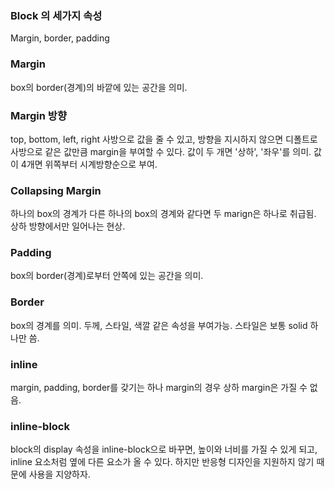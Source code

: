 ### Block 의 세가지 속성
Margin, border, padding

### Margin
box의 border(경계)의 바깥에 있는 공간을 의미.

### Margin 방향
top, bottom, left, right 사방으로 값을 줄 수 있고, 방향을 지시하지 않으면 디폴트로 사방으로 같은 값만큼 margin을 부여할 수 있다.
값이 두 개면 '상하', '좌우'를 의미. 값이 4개면 위쪽부터 시계방향순으로 부여.

### Collapsing Margin
하나의 box의 경계가 다른 하나의 box의 경계와 같다면 두 marign은 하나로 취급됨. 상하 방향에서만 일어나는 현상.

### Padding
box의 border(경계)로부터 안쪽에 있는 공간을 의미.

### Border
box의 경계를 의미. 두께, 스타일, 색깔 같은 속성을 부여가능. 스타일은 보통 solid 하나만 씀.

### inline
margin, padding, border를 갖기는 하나 margin의 경우 상하 margin은 가질 수 없음.

### inline-block
block의 display 속성을 inline-block으로 바꾸면, 높이와 너비를 가질 수 있게 되고, inline 요소처럼 옆에 다른 요소가 올 수 있다.
하지만 반응형 디자인을 지원하지 않기 때문에 사용을 지양하자.




